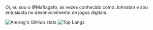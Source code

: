 Oi, eu sou o @Mafiagafo, as vezes conhecido como Johnatan e sou entusiasta no desenvolvimento de jogos digitais.

![Anurag's GitHub stats](https://github-readme-stats.vercel.app/api?username=mafiagafo&show_icons=true&theme=highcontrast) ![Top Langs](https://github-readme-stats.vercel.app/api/top-langs/?username=mafiagafo&layout=compact&theme=highcontrast)

